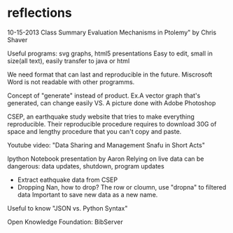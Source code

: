 reflections
===========
10-15-2013 Class Summary
Evaluation Mechanisms in Ptolemy" by Chris Shaver

Useful programs: svg graphs, html5 presentations
Easy to edit, small in size(all text), easily transfer to java or html

We need format that can last and reproducible in the future.
Miscrosoft Word is not readable with other programms.

Concept of "generate" instead of product.
Ex.A vector graph that's generated, can change easily VS. A picture done with Adobe Photoshop

CSEP, an earthquake study website that tries to make everything reproducible.
Their reproducible procedure requires to download 30G of space and lengthy procedure that you can't copy and paste.

Youtube video: "Data Sharing and Management Snafu in Short Acts"

Ipython Notebook presentation by Aaron
Relying on live data can be dangerous: data updates, shutdown, program updates
- Extract eathquake data from CSEP
- Dropping Nan, how to drop? The row or cloumn, use "dropna" to filtered data
Important to save new data as a new name.


Useful to know "JSON vs. Python Syntax"

Open Knowledge Foundation: BibServer
